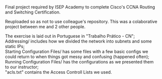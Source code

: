 Final project required by ISEP Academy to complete Cisco's CCNA Routing and Switching Certification.

Reuploaded so as not to use colleague's repository.
This was a colaborative project between me and 2 other people.

The exercise is laid out in Portuguese in "Trabalho Prático - CN";  
Addressing/ includes how we divided the network into subnets and some static IPs;  
Starting Configuration Files/ has some files with a few basic configs we could return to when things got messy and confusing (happened often);  
Running Configuration Files/ has the configurations as we presented them to our instructor;  
"acls.txt" contains the Access Controll Lists we used.
